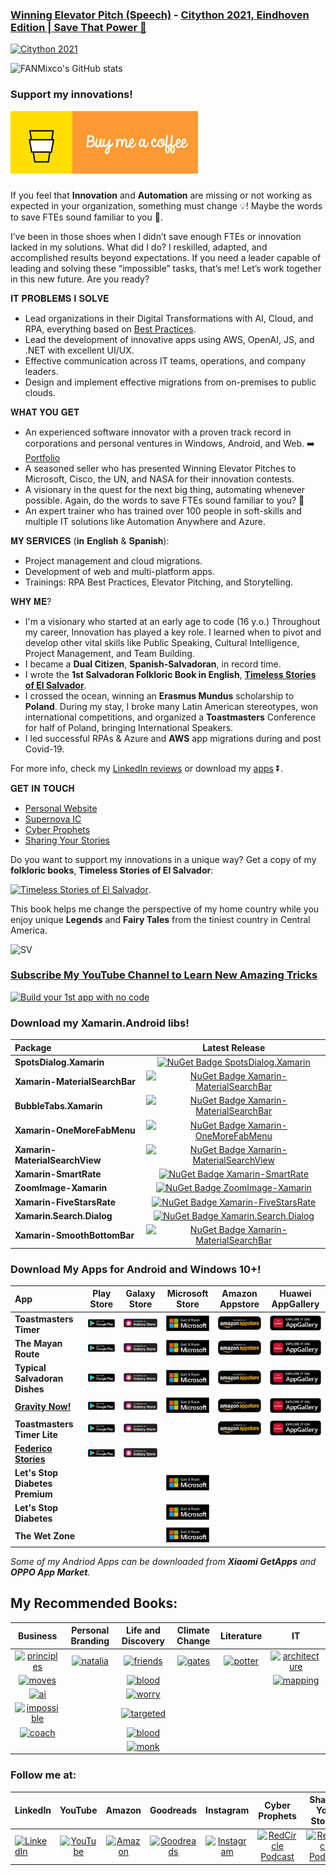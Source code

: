 ### [Winning Elevator Pitch (Speech)](https://www.youtube.com/watch?v=IcWZ962uYy0) - [Citython 2021, Eindhoven Edition | Save That Power 🔌](https://www.citython.eu/2021eindhoven)

[![Citython 2021](https://img.youtube.com/vi/IcWZ962uYy0/0.jpg)](https://www.youtube.com/watch?v=IcWZ962uYy0 "Citython 2021")

![FANMixco's GitHub stats](https://github-readme-stats.vercel.app/api?username=fanmixco&show_icons=true&theme=radical)

### Support my innovations!

[![sponsor me](https://raw.githubusercontent.com/FANMixco/Xamarin-SearchBar/master/bmc-rezr5vpd.gif)](https://github.com/sponsors/FANMixco/)

### 

If you feel that **Innovation** and **Automation** are missing or not working as expected in your organization, something must change 💡! Maybe the words to save FTEs sound familiar to you 🤔.

I’ve been in those shoes when I didn’t save enough FTEs or innovation lacked in my solutions. What did I do? I reskilled, adapted, and accomplished results beyond expectations. If you need a leader capable of leading and solving these “impossible” tasks, that’s me! Let’s work together in this new future. Are you ready?

𝐈𝐓 𝐏𝐑𝐎𝐁𝐋𝐄𝐌𝐒 𝐈 𝐒𝐎𝐋𝐕𝐄

- Lead organizations in their Digital Transformations with AI, Cloud, and RPA, everything based on [Best Practices][1].
- Lead the development of innovative apps using AWS, OpenAI, JS, and .NET with excellent UI/UX.
- Effective communication across IT teams, operations, and company leaders.
- Design and implement effective migrations from on-premises to public clouds.

𝐖𝐇𝐀𝐓 𝐘𝐎𝐔 𝐆𝐄𝐓

- An experienced software innovator with a proven track record in corporations and personal ventures in Windows, Android, and Web. ➡️ [Portfolio][2]
- A seasoned seller who has presented Winning Elevator Pitches to Microsoft, Cisco, the UN, and NASA for their innovation contests.
- A visionary in the quest for the next big thing, automating whenever possible. Again, do the words to save FTEs sound familiar to you? 🤔
- An expert trainer who has trained over 100 people in soft-skills and multiple IT solutions like Automation Anywhere and Azure.

𝐌𝐘 𝐒𝐄𝐑𝐕𝐈𝐂𝐄𝐒 (𝐢𝐧 𝐄𝐧𝐠𝐥𝐢𝐬𝐡 & 𝐒𝐩𝐚𝐧𝐢𝐬𝐡):

- Project management and cloud migrations.
- Development of web and multi-platform apps.
- Trainings: RPA Best Practices, Elevator Pitching, and Storytelling.

𝐖𝐇𝐘 𝐌𝐄?

- I'm a visionary who started at an early age to code (16 y.o.) Throughout my career, Innovation has played a key role. I learned when to pivot and develop other vital skills like Public Speaking, Cultural Intelligence, Project Management, and Team Building.
- I became a **Dual Citizen**, **Spanish-Salvadoran**, in record time.
- I wrote the **1st Salvadoran Folkloric Book in English**, [**Timeless Stories of El Salvador**][6].
- I crossed the ocean, winning an **Erasmus Mundus** scholarship to **Poland**. During my stay, I broke many Latin American stereotypes, won international competitions, and organized a **Toastmasters** Conference for half of Poland, bringing International Speakers.
- I led successful RPAs & Azure and **AWS** app migrations during and post Covid-19.

For more info, check my [LinkedIn reviews][3] or download my [apps][7] ⏬.

𝐆𝐄𝐓 𝐈𝐍 𝐓𝐎𝐔𝐂𝐇

- [Personal Website][4]
- [Supernova IC][5]
- [Cyber Prophets][8]
- [Sharing Your Stories][24]

Do you want to support my innovations in a unique way? Get a copy of my **folkloric books**, **Timeless Stories of El Salvador**:

[![Timeless Stories of El Salvador](https://federiconavarrete.com/img/mybook/second_small.png)](https://a.co/d/asfWClh).

This book helps me change the perspective of my home country while you enjoy unique **Legends** and **Fairy Tales** from the tiniest country in Central America.

![SV](http://federiconavarrete.com/img/sv.png)

### [Subscribe My YouTube Channel to Learn New Amazing Tricks](https://www.citython.eu/2021eindhoven)

[![Build your 1st app with no code](https://img.youtube.com/vi/RzCuuJdDY-A/0.jpg)](https://www.youtube.com/watch?v=RzCuuJdDY-A "Build your 1st app with no code")

###  Download my Xamarin.Android libs!

|  Package  |Latest Release|
|:----------|:------------:|
|**SpotsDialog.Xamarin**|[![NuGet Badge SpotsDialog.Xamarin](https://buildstats.info/nuget/SpotsDialog.Xamarin)](https://www.nuget.org/packages/SpotsDialog.Xamarin/)|
|**Xamarin-MaterialSearchBar**|[![NuGet Badge Xamarin-MaterialSearchBar](https://buildstats.info/nuget/Xamarin-MaterialSearchBar)](https://www.nuget.org/packages/Xamarin-MaterialSearchBar/)|
|**BubbleTabs.Xamarin**|[![NuGet Badge Xamarin-MaterialSearchBar](https://buildstats.info/nuget/BubbleTabs.Xamarin)](https://www.nuget.org/packages/BubbleTabs.Xamarin/)|
|**Xamarin-OneMoreFabMenu**|[![NuGet Badge Xamarin-OneMoreFabMenu](https://buildstats.info/nuget/Xamarin-OneMoreFabMenu)](https://www.nuget.org/packages/Xamarin-OneMoreFabMenu/)|
|**Xamarin-MaterialSearchView**|[![NuGet Badge Xamarin-MaterialSearchView](https://buildstats.info/nuget/Xamarin-MaterialSearchView)](https://www.nuget.org/packages/Xamarin-MaterialSearchView/)|
|**Xamarin-SmartRate**|[![NuGet Badge Xamarin-SmartRate](https://buildstats.info/nuget/Xamarin-SmartRate)](https://www.nuget.org/packages/Xamarin-SmartRate/)|
|**ZoomImage-Xamarin**|[![NuGet Badge ZoomImage-Xamarin](https://buildstats.info/nuget/ZoomImage-Xamarin)](https://www.nuget.org/packages/ZoomImage-Xamarin/)|
|**Xamarin-FiveStarsRate**|[![NuGet Badge Xamarin-FiveStarsRate](https://buildstats.info/nuget/Xamarin-FiveStarsRate)](https://www.nuget.org/packages/Xamarin-FiveStarsRate/)|
|**Xamarin.Search.Dialog**|[![NuGet Badge Xamarin.Search.Dialog](https://buildstats.info/nuget/Xamarin.Search.Dialog)](https://www.nuget.org/packages/Xamarin.Search.Dialog/)|
|**Xamarin-SmoothBottomBar**|[![NuGet Badge Xamarin-MaterialSearchBar](https://buildstats.info/nuget/Xamarin-SmoothBottomBar)](https://www.nuget.org/packages/Xamarin-SmoothBottomBar/)|

### Download My Apps for Android and Windows 10+!

|  App  |Play Store|Galaxy Store|Microsoft Store|Amazon Appstore|Huawei AppGallery|
|:----------|:------------:|:------------:|:------------:|:------------:|:------------:|
|**Toastmasters Timer**|[![Toastmasters Timer](https://raw.githubusercontent.com/FANMixco/federiconavarrete/master/img/stores_badges/google_play_micro.png)](https://play.google.com/store/apps/details?id=tk.supernova.tmtimer.tk.supernova.tmtimer)|[![Toastmasters Timer](https://raw.githubusercontent.com/FANMixco/federiconavarrete/master/img/stores_badges/galaxy_micro.png)](https://galaxy.store/tmtimer)|[![Toastmasters Timer](https://raw.githubusercontent.com/FANMixco/federiconavarrete/master/img/stores_badges/microsoft_micro.png)](https://bit.ly/36Ug2EC)|[![Toastmasters Timer](https://raw.githubusercontent.com/FANMixco/federiconavarrete/master/img/stores_badges/amazon_micro.png)](https://amzn.to/3eSF23h)|[![Toastmasters Timer](https://raw.githubusercontent.com/FANMixco/federiconavarrete/master/img/stores_badges/huawei_micro.png)](https://bit.ly/3rqoC7w)|
|**The Mayan Route**|[![The Mayan Route](https://raw.githubusercontent.com/FANMixco/federiconavarrete/master/img/stores_badges/google_play_micro.png)](https://bit.ly/37cTxuR)|[![The Mayan Route](https://raw.githubusercontent.com/FANMixco/federiconavarrete/master/img/stores_badges/galaxy_micro.png)](https://galaxy.store/lrm)|[![The Mayan Route](https://raw.githubusercontent.com/FANMixco/federiconavarrete/master/img/stores_badges/microsoft_micro.png)](https://bit.ly/3i1nX9l)|[![The Mayan Route](https://raw.githubusercontent.com/FANMixco/federiconavarrete/master/img/stores_badges/amazon_micro.png)](https://amzn.to/3yjg6df)|[![The Mayan Route](https://raw.githubusercontent.com/FANMixco/federiconavarrete/master/img/stores_badges/huawei_micro.png)](https://bit.ly/3zw36kC)|
|**Typical Salvadoran Dishes**|[![Typical Salvadoran Dishes](https://raw.githubusercontent.com/FANMixco/federiconavarrete/master/img/stores_badges/google_play_micro.png)](https://bit.ly/36XKnSB)|[![Typical Salvadoran Dishes](https://raw.githubusercontent.com/FANMixco/federiconavarrete/master/img/stores_badges/galaxy_micro.png)](https://galaxy.store/tipsal)|[![Typical Salvadoran Dishes](https://raw.githubusercontent.com/FANMixco/federiconavarrete/master/img/stores_badges/microsoft_micro.png)](https://bit.ly/2V4goFY)|[![Typical Salvadoran Dishes](https://raw.githubusercontent.com/FANMixco/federiconavarrete/master/img/stores_badges/amazon_micro.png)](https://amzn.to/3i0bdQg)|[![Typical Salvadoran Dishes](https://raw.githubusercontent.com/FANMixco/federiconavarrete/master/img/stores_badges/huawei_micro.png)](https://bit.ly/3eMF251)|
|[**Gravity Now!**](https://fanmixco.github.io/gravitynow-angular)|[![Gravity Now!](https://raw.githubusercontent.com/FANMixco/federiconavarrete/master/img/stores_badges/google_play_micro.png)](https://bit.ly/3rv7vS5)|[![Gravity Now!](https://raw.githubusercontent.com/FANMixco/federiconavarrete/master/img/stores_badges/galaxy_micro.png)](https://galaxy.store/gnow)|[![Gravity Now!](https://raw.githubusercontent.com/FANMixco/federiconavarrete/master/img/stores_badges/microsoft_micro.png)](https://bit.ly/36ZaRTW)|[![Gravity Now!](https://raw.githubusercontent.com/FANMixco/federiconavarrete/master/img/stores_badges/amazon_micro.png)](https://amzn.to/3y2egwV)|[![Gravity Now!](https://raw.githubusercontent.com/FANMixco/federiconavarrete/master/img/stores_badges/huawei_micro.png)](https://bit.ly/3iBkjly)|
|**Toastmasters Timer Lite**|[![Toastmasters Timer Lite](https://raw.githubusercontent.com/FANMixco/federiconavarrete/master/img/stores_badges/google_play_micro.png)](https://bit.ly/3zx5zeE)|[![Toastmasters Timer Lite](https://raw.githubusercontent.com/FANMixco/federiconavarrete/master/img/stores_badges/galaxy_micro.png)](https://galaxy.store/tmtimerl)||[![Toastmasters Timer Lite](https://raw.githubusercontent.com/FANMixco/federiconavarrete/master/img/stores_badges/amazon_micro.png)](https://amzn.to/3iBmaXy)|[![Toastmasters Timer Lite](https://raw.githubusercontent.com/FANMixco/federiconavarrete/master/img/stores_badges/huawei_micro.png)](https://bit.ly/3l6MM5O)|
|[**Federico Stories**](https://federicostories.blogspot.com)|[![Federico Stories](https://raw.githubusercontent.com/FANMixco/federiconavarrete/master/img/stores_badges/google_play_micro.png)](https://play.google.com/store/apps/details?id=tk.supernova.federicostories)|[![The Mayan Route](https://raw.githubusercontent.com/FANMixco/federiconavarrete/master/img/stores_badges/galaxy_micro.png)](https://galaxy.store/fstories)|||||
|**Let's Stop Diabetes Premium**|||[![LSD Premium](https://raw.githubusercontent.com/FANMixco/federiconavarrete/master/img/stores_badges/microsoft_micro.png)](https://bit.ly/3BLy1vh)|||
|**Let's Stop Diabetes**|||[![LSD](https://raw.githubusercontent.com/FANMixco/federiconavarrete/master/img/stores_badges/microsoft_micro.png)](https://bit.ly/3BAlVEY)|||
|**The Wet Zone**|||[![TWZ](https://raw.githubusercontent.com/FANMixco/federiconavarrete/master/img/stores_badges/microsoft_micro.png)](https://bit.ly/36YeWaS)|||

_Some of my Andriod Apps can be downloaded from **Xiaomi GetApps** and **OPPO App Market**._

## My Recommended Books:

|Business|Personal Branding|Life and Discovery|Climate Change|Literature|IT|
|:------------:|:------------:|:------------:|:------------:|:------------:|:------------:|
|[![principles][22]](https://amzn.to/3OfRNUF)|[![natalia][10]](https://amzn.to/2MOgslZ)|[![friends][11]](https://bit.ly/2p0eZNl)|[![gates][12]](https://amzn.to/3dlgD5i)|[![potter][13]](https://amzn.to/2TtC6wY)|[![architecture][14]](https://bit.ly/3I29FjM)|
|[![moves][9]](https://amzn.to/3lriwSB)||[![blood][15]](https://amzn.to/2XuIe9O)|||[![mapping][16]](https://bit.ly/377v3SN)|
|[![ai][23]](https://amzn.to/3PJAv35)||[![worry][20]](https://amzn.to/2ivFURl)||||
|[![impossible][17]](https://bit.ly/2L90eon)||[![targeted][18]](https://amzn.to/31h16AM)||||
|[![coach][19]](https://amzn.to/3rurjH1)||[![blood][15]](https://amzn.to/2XuIe9O)||||||
|||[![monk][21]](https://amzn.to/2fjDsY5)|||||

### Follow me at:

|  LinkedIn  |YouTube|Amazon|Goodreads|Instagram|Cyber Prophets|Sharing Your Stories|TikTok|
|:----------|:------------:|:------------:|:------------:|:------------:|:------------:|:------------:|:------------:|
|[![LinkedIn](https://i.stack.imgur.com/idQWu.png)](https://www.linkedin.com/in/federiconavarrete)|[![YouTube](https://i.stack.imgur.com/CFPMR.png)](https://youtube.com/@FedericoNavarrete)|[![Amazon](https://i.stack.imgur.com/NFOeE.png)](https://www.amazon.com/Federico-Navarrete/e/B08NJTXQRV)|[![Goodreads](https://i.stack.imgur.com/oBk0g.jpg)](https://www.goodreads.com/author/show/21125413.Federico_Navarrete)|[![Instagram](https://i.stack.imgur.com/PIfqY.png)](https://www.instagram.com/federico_the_consultant)|[![RedCircle Podcast](https://i.stack.imgur.com/4XICF.png)](https://redcircle.com/shows/cyber-prophets)|[![RedCircle Podcast](https://i.stack.imgur.com/4XICF.png)](https://redcircle.com/shows/sharing-your-stories)|[![TikTok](https://i.stack.imgur.com/pP7X2.png)](https://www.tiktok.com/@federicostories)|

  [1]: https://fanmixco.github.io/rpaBestPractices/
  [2]: https://federiconavarrete.com/apps.html
  [3]: https://www.linkedin.com/in/federiconavarrete/
  [4]: https://federiconavarrete.com
  [5]: https://supernovaic.com
  [6]: https://www.amazon.com/dp/B08MQFZNM5
  [7]: https://federiconavarrete.com/apps.html
  [8]: https://redcircle.com/shows/cyber-prophets
  [9]: https://federiconavarrete.com/img/books/en/moves.jpg
  [10]: https://federiconavarrete.com/img/books/en/linkedin.jpg
  [11]: https://federiconavarrete.com/img/books/en/WF.jpg
  [12]: https://federiconavarrete.com/img/books/en/warming.jpg
  [13]: https://federiconavarrete.com/img/books/en/HP.jpg
  [14]: https://federiconavarrete.com/img/books/en/arch.jpg
  [15]: https://federiconavarrete.com/img/books/en/blood.jpg
  [16]: https://federiconavarrete.com/img/books/en/sm.jpg
  [17]: https://federiconavarrete.com/img/books/en/impossible.jpg
  [18]: https://federiconavarrete.com/img/books/en/targeted.jpg
  [19]: https://federiconavarrete.com/img/books/en/coach.jpg
  [20]: https://federiconavarrete.com/img/books/en/worry.jpg
  [21]: https://federiconavarrete.com/img/books/en/monk.jpg
  [22]: https://federiconavarrete.com/img/books/en/principles.jpg
  [23]: https://federiconavarrete.com/img/books/en/ai.jpg
  [24]: https://redcircle.com/shows/sharing-your-stories
